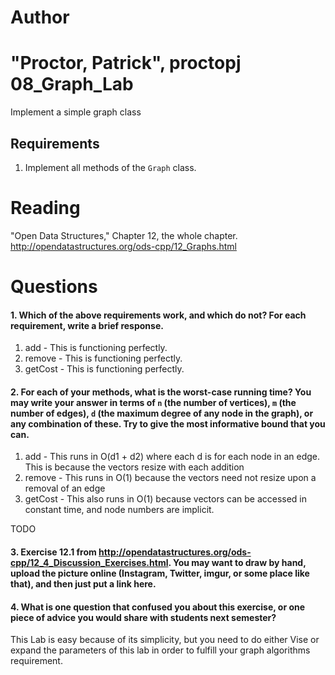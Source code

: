 Author
==========
"Proctor, Patrick", proctopj
08_Graph_Lab
============

Implement a simple graph class

Requirements
------------

1. Implement all methods of the `Graph` class.

Reading
=======
"Open Data Structures," Chapter 12, the whole chapter. http://opendatastructures.org/ods-cpp/12_Graphs.html

Questions
=========

#### 1. Which of the above requirements work, and which do not? For each requirement, write a brief response.

1. add - This is functioning perfectly.
2. remove - This is functioning perfectly.
3. getCost - This is functioning perfectly.

#### 2. For each of your methods, what is the worst-case running time? You may write your answer in terms of `n` (the number of vertices), `m` (the number of edges), `d` (the maximum degree of any node in the graph), or any combination of these. Try to give the most informative bound that you can.

1. add - This runs in O(d1 + d2) where each d is for each node in an edge. This is because the vectors resize with each addition
2. remove - This runs in O(1) because the vectors need not resize upon a removal of an edge
3. getCost - This also runs in O(1) because vectors can be accessed in constant time, and node numbers are implicit.

TODO

#### 3. Exercise 12.1 from http://opendatastructures.org/ods-cpp/12_4_Discussion_Exercises.html. You may want to draw by hand, upload the picture online (Instagram, Twitter, imgur, or some place like that), and then just put a link here.

#### 4. What is one question that confused you about this exercise, or one piece of advice you would share with students next semester?

This Lab is easy because of its simplicity, but you need to do either Vise or expand the parameters of this lab in order to fulfill your graph algorithms requirement.